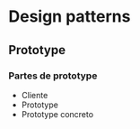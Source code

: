 # Design patterns

## Prototype

### Partes de prototype

- Cliente
- Prototype
- Prototype concreto